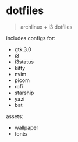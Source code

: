 # dotfiles

> archlinux + i3 dotfiles

includes configs for:
- gtk.3.0
- i3
- i3status
- kitty
- nvim
- picom
- rofi
- starship
- yazi
- bat

assets:
- wallpaper
- fonts
